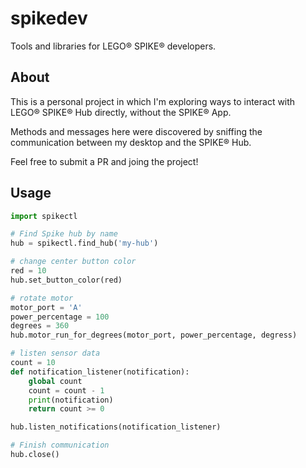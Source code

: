 # spikedev

Tools and libraries for LEGO® SPIKE® developers.

## About

This is a personal project in which I'm exploring ways to interact with LEGO® SPIKE® Hub directly, without the SPIKE® App.

Methods and messages here were discovered by sniffing the communication between my desktop and the SPIKE® Hub.

Feel free to submit a PR and joing the project!

## Usage

```python
import spikectl

# Find Spike hub by name
hub = spikectl.find_hub('my-hub')

# change center button color
red = 10
hub.set_button_color(red)

# rotate motor
motor_port = 'A'
power_percentage = 100
degrees = 360
hub.motor_run_for_degrees(motor_port, power_percentage, degress)

# listen sensor data
count = 10
def notification_listener(notification):
    global count
    count = count - 1
    print(notification)
    return count >= 0

hub.listen_notifications(notification_listener)

# Finish communication
hub.close()

```